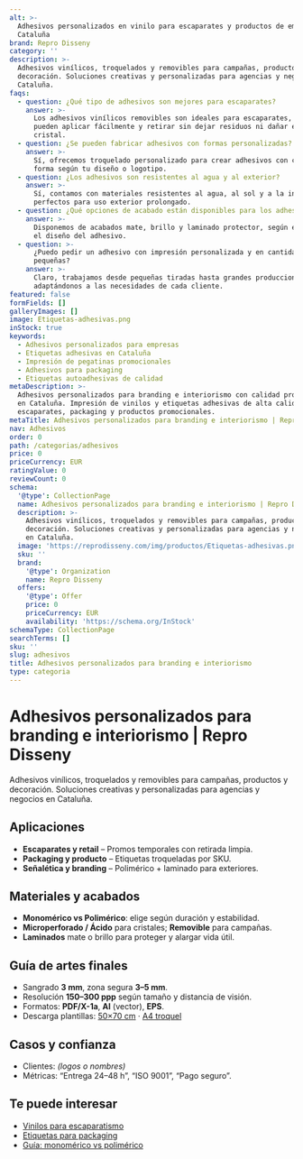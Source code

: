 ```yaml
---
alt: >-
  Adhesivos personalizados en vinilo para escaparates y productos de empresas en
  Cataluña
brand: Repro Disseny
category: ''
description: >-
  Adhesivos vinílicos, troquelados y removibles para campañas, productos y
  decoración. Soluciones creativas y personalizadas para agencias y negocios en
  Cataluña.
faqs:
  - question: ¿Qué tipo de adhesivos son mejores para escaparates?
    answer: >-
      Los adhesivos vinílicos removibles son ideales para escaparates, ya que se
      pueden aplicar fácilmente y retirar sin dejar residuos ni dañar el
      cristal.
  - question: ¿Se pueden fabricar adhesivos con formas personalizadas?
    answer: >-
      Sí, ofrecemos troquelado personalizado para crear adhesivos con cualquier
      forma según tu diseño o logotipo.
  - question: ¿Los adhesivos son resistentes al agua y al exterior?
    answer: >-
      Sí, contamos con materiales resistentes al agua, al sol y a la intemperie,
      perfectos para uso exterior prolongado.
  - question: ¿Qué opciones de acabado están disponibles para los adhesivos?
    answer: >-
      Disponemos de acabados mate, brillo y laminado protector, según el uso y
      el diseño del adhesivo.
  - question: >-
      ¿Puedo pedir un adhesivo con impresión personalizada y en cantidades
      pequeñas?
    answer: >-
      Claro, trabajamos desde pequeñas tiradas hasta grandes producciones,
      adaptándonos a las necesidades de cada cliente.
featured: false
formFields: []
galleryImages: []
image: Etiquetas-adhesivas.png
inStock: true
keywords:
  - Adhesivos personalizados para empresas
  - Etiquetas adhesivas en Cataluña
  - Impresión de pegatinas promocionales
  - Adhesivos para packaging
  - Etiquetas autoadhesivas de calidad
metaDescription: >-
  Adhesivos personalizados para branding e interiorismo con calidad profesional
  en Cataluña. Impresión de vinilos y etiquetas adhesivas de alta calidad para
  escaparates, packaging y productos promocionales.
metaTitle: Adhesivos personalizados para branding e interiorismo | Repro Disseny
nav: Adhesivos
order: 0
path: /categorias/adhesivos
price: 0
priceCurrency: EUR
ratingValue: 0
reviewCount: 0
schema:
  '@type': CollectionPage
  name: Adhesivos personalizados para branding e interiorismo | Repro Disseny
  description: >-
    Adhesivos vinílicos, troquelados y removibles para campañas, productos y
    decoración. Soluciones creativas y personalizadas para agencias y negocios
    en Cataluña.
  image: 'https://reprodisseny.com/img/productos/Etiquetas-adhesivas.png'
  sku: ''
  brand:
    '@type': Organization
    name: Repro Disseny
  offers:
    '@type': Offer
    price: 0
    priceCurrency: EUR
    availability: 'https://schema.org/InStock'
schemaType: CollectionPage
searchTerms: []
sku: ''
slug: adhesivos
title: Adhesivos personalizados para branding e interiorismo
type: categoria
---
```


# Adhesivos personalizados para branding e interiorismo | Repro Disseny

Adhesivos vinílicos, troquelados y removibles para campañas, productos y decoración. Soluciones creativas y personalizadas para agencias y negocios en Cataluña.

## Aplicaciones
- **Escaparates y retail** – Promos temporales con retirada limpia.
- **Packaging y producto** – Etiquetas troqueladas por SKU.
- **Señalética y branding** – Polimérico + laminado para exteriores.

## Materiales y acabados
- **Monomérico vs Polimérico**: elige según duración y estabilidad.
- **Microperforado / Ácido** para cristales; **Removible** para campañas.
- **Laminados** mate o brillo para proteger y alargar vida útil.

## Guía de artes finales
- Sangrado **3 mm**, zona segura **3–5 mm**.
- Resolución **150–300 ppp** según tamaño y distancia de visión.
- Formatos: **PDF/X-1a**, **AI** (vector), **EPS**.
- Descarga plantillas: [50×70 cm](#) · [A4 troquel](#)

## Casos y confianza
- Clientes: _(logos o nombres)_  
- Métricas: “Entrega 24–48 h”, “ISO 9001”, “Pago seguro”.

## Te puede interesar
- [Vinilos para escaparatismo](#)
- [Etiquetas para packaging](#)
- [Guía: monomérico vs polimérico](#)